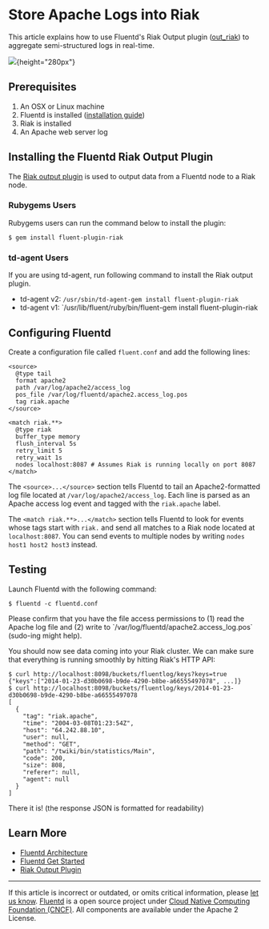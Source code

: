 Store Apache Logs into Riak
===========================

This article explains how to use Fluentd's Riak Output plugin
([out\_riak](https://github.com/kuenishi/fluent-plugin-riak)) to
aggregate semi-structured logs in real-time.

![](http://docs.fluentd.org/images/fluentd-riak.png){height="280px"}


Prerequisites
-------------

1.  An OSX or Linux machine
2.  Fluentd is installed ([installation guide](//overview/installation))
3.  Riak is installed
4.  An Apache web server log

Installing the Fluentd Riak Output Plugin
-----------------------------------------

The [Riak output plugin](https://github.com/kuenishi/fluent-plugin-riak)
is used to output data from a Fluentd node to a Riak node.

### Rubygems Users

Rubygems users can run the command below to install the plugin:

``` {.CodeRay}
$ gem install fluent-plugin-riak
```

### td-agent Users

If you are using td-agent, run following command to install the Riak
output plugin.

-   td-agent v2: `/usr/sbin/td-agent-gem install fluent-plugin-riak`
-   td-agent v1: \`/usr/lib/fluent/ruby/bin/fluent-gem install
    fluent-plugin-riak

Configuring Fluentd
-------------------

Create a configuration file called `fluent.conf` and add the following
lines:

``` {.CodeRay}
<source>
  @type tail
  format apache2
  path /var/log/apache2/access_log
  pos_file /var/log/fluentd/apache2.access_log.pos
  tag riak.apache
</source>

<match riak.**>
  @type riak
  buffer_type memory
  flush_interval 5s
  retry_limit 5
  retry_wait 1s
  nodes localhost:8087 # Assumes Riak is running locally on port 8087
</match>
```

The `<source>...</source>` section tells Fluentd to tail an
Apache2-formatted log file located at `/var/log/apache2/access_log`.
Each line is parsed as an Apache access log event and tagged with the
`riak.apache` label.

The `<match riak.**>...</match>` section tells Fluentd to look for
events whose tags start with `riak.` and send all matches to a Riak node
located at `localhost:8087`. You can send events to multiple nodes by
writing `nodes host1 host2 host3` instead.

Testing
-------

Launch Fluentd with the following command:

``` {.CodeRay}
$ fluentd -c fluentd.conf
```
Please confirm that you have the file access permissions to (1) read the
Apache log file and (2) write to
\`/var/log/fluentd/apache2.access\_log.pos\` (sudo-ing might help).

You should now see data coming into your Riak cluster. We can make sure
that everything is running smoothly by hitting Riak's HTTP API:

``` {.CodeRay}
$ curl http://localhost:8098/buckets/fluentlog/keys?keys=true
{"keys":["2014-01-23-d30b0698-b9de-4290-b8be-a66555497078", ...]}
$ curl http://localhost:8098/buckets/fluentlog/keys/2014-01-23-d30b0698-b9de-4290-b8be-a66555497078
[
  {
    "tag": "riak.apache",
    "time": "2004-03-08T01:23:54Z",
    "host": "64.242.88.10",
    "user": null,
    "method": "GET",
    "path": "/twiki/bin/statistics/Main",
    "code": 200,
    "size": 808,
    "referer": null,
    "agent": null
  }
]
```

There it is! (the response JSON is formatted for readability)

Learn More
----------

-   [Fluentd Architecture](architecture)
-   [Fluentd Get Started](quickstart)
-   [Riak Output Plugin](http://github.com/kuenishi/fluent-plugin-riak)


------------------------------------------------------------------------


If this article is incorrect or outdated, or omits critical information,
please [let us know](https://github.com/fluent/fluentd-docs/issues?state=open).
[Fluentd](http://www.fluentd.org/) is a open source project under [Cloud
Native Computing Foundation (CNCF)](https://cncf.io/). All components
are available under the Apache 2 License.
